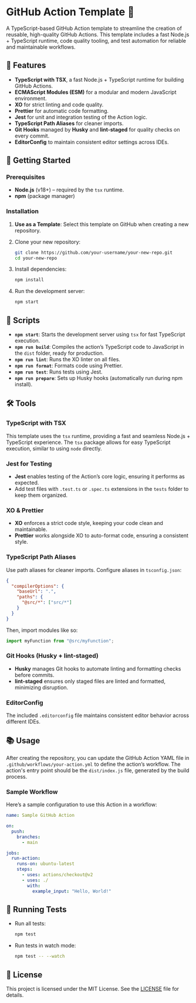 # GitHub Action Template 🚀

A TypeScript-based GitHub Action template to streamline the creation of reusable, high-quality GitHub Actions. This template includes a fast Node.js + TypeScript runtime, code quality tooling, and test automation for reliable and maintainable workflows.

## 🌟 Features

- **TypeScript with TSX**, a fast Node.js + TypeScript runtime for building GitHub Actions.
- **ECMAScript Modules (ESM)** for a modular and modern JavaScript environment.
- **XO** for strict linting and code quality.
- **Prettier** for automatic code formatting.
- **Jest** for unit and integration testing of the Action logic.
- **TypeScript Path Aliases** for cleaner imports.
- **Git Hooks** managed by **Husky** and **lint-staged** for quality checks on every commit.
- **EditorConfig** to maintain consistent editor settings across IDEs.

## 🚀 Getting Started

### Prerequisites

- **Node.js** (v18+) – required by the `tsx` runtime.
- **npm** (package manager)

### Installation

1. **Use as a Template**: Select this template on GitHub when creating a new repository.
2. Clone your new repository:

   ```bash
   git clone https://github.com/your-username/your-new-repo.git
   cd your-new-repo
   ```

3. Install dependencies:

   ```bash
   npm install
   ```

4. Run the development server:

   ```bash
   npm start
   ```

## 📜 Scripts

- **`npm start`**: Starts the development server using `tsx` for fast TypeScript execution.
- **`npm run build`**: Compiles the action’s TypeScript code to JavaScript in the `dist` folder, ready for production.
- **`npm run lint`**: Runs the XO linter on all files.
- **`npm run format`**: Formats code using Prettier.
- **`npm run test`**: Runs tests using Jest.
- **`npm run prepare`**: Sets up Husky hooks (automatically run during npm install).

## 🛠️ Tools

### TypeScript with TSX

This template uses the `tsx` runtime, providing a fast and seamless Node.js + TypeScript experience. The `tsx` package allows for easy TypeScript execution, similar to using `node` directly.

### Jest for Testing

- **Jest** enables testing of the Action’s core logic, ensuring it performs as expected.
- Add test files with `.test.ts` or `.spec.ts` extensions in the `tests` folder to keep them organized.

### XO & Prettier

- **XO** enforces a strict code style, keeping your code clean and maintainable.
- **Prettier** works alongside XO to auto-format code, ensuring a consistent style.

### TypeScript Path Aliases

Use path aliases for cleaner imports. Configure aliases in `tsconfig.json`:

```json
{
  "compilerOptions": {
    "baseUrl": ".",
    "paths": {
      "@src/*": ["src/*"]
    }
  }
}
```

Then, import modules like so:

```typescript
import myFunction from "@src/myFunction";
```

### Git Hooks (Husky + lint-staged)

- **Husky** manages Git hooks to automate linting and formatting checks before commits.
- **lint-staged** ensures only staged files are linted and formatted, minimizing disruption.

### EditorConfig

The included `.editorconfig` file maintains consistent editor behavior across different IDEs.

## 📚 Usage

After creating the repository, you can update the GitHub Action YAML file in `.github/workflows/your-action.yml` to define the action’s workflow. The action's entry point should be the `dist/index.js` file, generated by the build process.

### Sample Workflow

Here’s a sample configuration to use this Action in a workflow:

```yaml
name: Sample GitHub Action

on:
  push:
    branches:
      - main

jobs:
  run-action:
    runs-on: ubuntu-latest
    steps:
      - uses: actions/checkout@v2
      - uses: ./
        with:
          example_input: "Hello, World!"
```

## 🧪 Running Tests

- Run all tests:

  ```bash
  npm test
  ```

- Run tests in watch mode:

  ```bash
  npm test -- --watch
  ```

## 📝 License

This project is licensed under the MIT License. See the [LICENSE](LICENSE) file for details.
